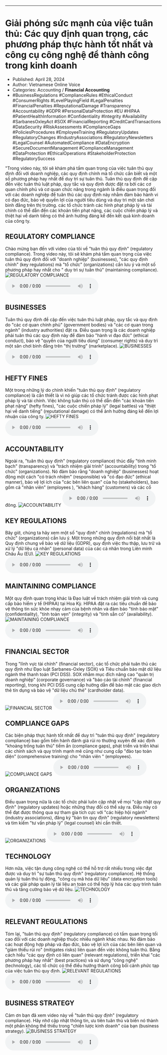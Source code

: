 
---

# Giải phóng sức mạnh của việc tuân thủ: Các quy định quan trọng, các phương pháp thực hành tốt nhất và công cụ công nghệ để thành công trong kinh doanh

- Published: April 28, 2024
- Author: Vietnamese Online Voice
- Categories: Accounting / **Financial Accounting**
- #BusinessRegulations #ComplianceRules #EthicalConduct #ConsumerRights #LevelPlayingField #LegalPenalties #FinancialPenalties #ReputationalDamage #Transparency #Accountability #GDPR #PersonalDataProtection #EU #HIPAA #PatientHealthInformation #Confidentiality #Integrity #Availability #SarbanesOxleyAct #SOX #FinancialReporting #CreditCardTransactions #DataSecurity #RiskAssessments #ComplianceGaps #PoliciesProcedures #EmployeeTraining #RegulatoryUpdates #RegulatoryChanges #IndustryAssociations #RegulatoryNewsletters #LegalCounsel #AutomatedCompliance #DataEncryption #SecureDocumentManagement #ComplianceManagement #DataProtection #EthicalOperations #StakeholderProtection #RegulatorySuccess

"Trong video này, tôi sẽ khám phá tầm quan trọng của việc tuân thủ quy định đối với doanh nghiệp, các quy định chính mà tổ chức cần biết và một số phương pháp hay nhất để duy trì sự tuân thủ. Tuân thủ quy định đề cập đến việc tuân thủ luật pháp, quy tắc và quy định được đặt ra bởi các cơ quan chính phủ và cơ quan chức năng trong ngành là điều quan trọng đối với các doanh nghiệp để tuân thủ các quy định này nhằm đảm bảo hành vi có đạo đức, bảo vệ quyền lợi của người tiêu dùng và duy trì một sân chơi bình đẳng trên thị trường. các tổ chức tránh các hình phạt pháp lý và tài chính có thể dẫn đến các khoản tiền phạt nặng, các cuộc chiến pháp lý và thiệt hại về danh tiếng có thể ảnh hưởng đáng kể đến kết quả kinh doanh của công ty.


## REGULATORY COMPLIANCE

Chào mừng bạn đến với video của tôi về "tuân thủ quy định" (regulatory compliance). Trong video này, tôi sẽ khám phá tầm quan trọng của việc tuân thủ quy định đối với "doanh nghiệp" (businesses), "các quy định chính" (key regulations) mà "tổ chức" (organizations) cần lưu ý và một số phương pháp hay nhất cho " duy trì sự tuân thủ" (maintaining compliance).
![REGULATORY COMPLIANCE](https://http-archiver-apis-production-80.schnworks.com/storage/images/transitions/2024-04-28/transition-16795517752-Montserrat-Black-004895.jpg)
<audio controls>
    <source src="https://http-archiver-apis-production-80.schnworks.com/storage/storage/audio/file-18968646306.mp3" type="audio/mpeg">
</audio>



## BUSINESSES

Tuân thủ quy định đề cập đến việc tuân thủ luật pháp, quy tắc và quy định do "các cơ quan chính phủ" (government bodies) và "các cơ quan trong ngành" (industry authorities) đặt ra. Điều quan trọng là các doanh nghiệp phải tuân thủ các quy định này để đảm bảo "hành vi đạo đức" (ethical conduct), bảo vệ "quyền của người tiêu dùng" (consumer rights) và duy trì một sân chơi bình đẳng trên "thị trường" (marketplace).
![BUSINESSES](https://http-archiver-apis-production-80.schnworks.com/storage/images/transitions/2024-04-28/transition--9779660057-Montserrat-ExtraBold-283593.jpg)
<audio controls>
    <source src="https://http-archiver-apis-production-80.schnworks.com/storage/storage/audio/file-511101676.mp3" type="audio/mpeg">
</audio>



## HEFTY FINES

Một trong những lý do chính khiến "tuân thủ quy định" (regulatory compliance) là cần thiết là vì nó giúp các tổ chức tránh được các hình phạt pháp lý và tài chính. Việc không tuân thủ có thể dẫn đến "các khoản tiền phạt nặng" (hefty fines), "các cuộc chiến pháp lý" (legal battles) và "thiệt hại về danh tiếng" (reputational damage) có thể ảnh hưởng đáng kể đến lợi nhuận của công ty.
![HEFTY FINES](https://http-archiver-apis-production-80.schnworks.com/storage/images/transitions/2024-04-28/transition--18041514038-Montserrat-Thin-303F9F.jpg)
<audio controls>
    <source src="https://http-archiver-apis-production-80.schnworks.com/storage/storage/audio/file-10378889652.mp3" type="audio/mpeg">
</audio>



## ACCOUNTABILITY

Ngoài ra, "tuân thủ quy định" (regulatory compliance) thúc đẩy "tính minh bạch" (transparency) và "trách nhiệm giải trình" (accountability) trong "tổ chức" (organizations). Nó đảm bảo rằng "doanh nghiệp" (businesses) hoạt động một cách "có trách nhiệm" (responsible) và "có đạo đức" (ethical manner), bảo vệ lợi ích của "các bên liên quan" của họ (stakeholders), bao gồm cả "nhân viên" (employees ), "khách hàng" (customers) và các cổ đông.
![ACCOUNTABILITY](https://http-archiver-apis-production-80.schnworks.com/storage/images/transitions/2024-04-28/transition-2513382315-Montserrat-Regular-004895.jpg)
<audio controls>
    <source src="https://http-archiver-apis-production-80.schnworks.com/storage/storage/audio/file-3975410782.mp3" type="audio/mpeg">
</audio>



## KEY REGULATIONS

Bây giờ, chúng ta hãy xem một số "quy định" chính (regulations) mà "tổ chức" (organizations) cần lưu ý. Một trong những quy định nổi bật nhất là Quy định chung về bảo vệ dữ liệu (GDPR), quy định việc thu thập, lưu trữ và xử lý "dữ liệu cá nhân" (personal data) của các cá nhân trong Liên minh Châu Âu (EU).
![KEY REGULATIONS](https://http-archiver-apis-production-80.schnworks.com/storage/images/transitions/2024-04-28/transition-17011765422-Montserrat-Thin-512DA8.jpg)
<audio controls>
    <source src="https://http-archiver-apis-production-80.schnworks.com/storage/storage/audio/file-5639928057.mp3" type="audio/mpeg">
</audio>



## MAINTAINING COMPLIANCE

Một quy định quan trọng khác là Đạo luật về trách nhiệm giải trình và cung cấp bảo hiểm y tế (HIPAA) tại Hoa Kỳ. HIPAA đặt ra các tiêu chuẩn để bảo vệ thông tin sức khỏe nhạy cảm của bệnh nhân và đảm bảo "tính bảo mật" (confidentiality), "tính toàn vẹn" (integrity) và "tính sẵn có" (availability).
![MAINTAINING COMPLIANCE](https://http-archiver-apis-production-80.schnworks.com/storage/images/transitions/2024-04-28/transition-9598373696-Montserrat-Medium-1A237E.jpg)
<audio controls>
    <source src="https://http-archiver-apis-production-80.schnworks.com/storage/storage/audio/file-13330352572.mp3" type="audio/mpeg">
</audio>



## FINANCIAL SECTOR

Trong "lĩnh vực tài chính" (financial sector), các tổ chức phải tuân thủ các quy định như Đạo luật Sarbanes-Oxley (SOX) và Tiêu chuẩn bảo mật dữ liệu ngành thẻ thanh toán (PCI DSS). SOX nhằm mục đích nâng cao "quản trị doanh nghiệp" (corporate governance) và "báo cáo tài chính" (financial reporting), trong khi PCI DSS cung cấp hướng dẫn để bảo mật các giao dịch thẻ tín dụng và bảo vệ "dữ liệu chủ thẻ" (cardholder data).
![FINANCIAL SECTOR](https://http-archiver-apis-production-80.schnworks.com/storage/images/transitions/2024-04-28/transition-35208732003-Montserrat-Bold-9C27B0.jpg)
<audio controls>
    <source src="https://http-archiver-apis-production-80.schnworks.com/storage/storage/audio/file-7254677907.mp3" type="audio/mpeg">
</audio>



## COMPLIANCE GAPS

Các biện pháp thực hành tốt nhất để duy trì "tuân thủ quy định" (regulatory compliance) bao gồm tiến hành đánh giá rủi ro thường xuyên để xác định "khoảng trống tuân thủ" tiềm ẩn (compliance gaps), phát triển và triển khai các chính sách và quy trình mạnh mẽ cũng như cung cấp "đào tạo toàn diện" (comprehensive training) cho "nhân viên " (employees).
![COMPLIANCE GAPS](https://http-archiver-apis-production-80.schnworks.com/storage/images/transitions/2024-04-28/transition--12428992929-Montserrat-SemiBold-4A148C.jpg)
<audio controls>
    <source src="https://http-archiver-apis-production-80.schnworks.com/storage/storage/audio/file-20454247844.mp3" type="audio/mpeg">
</audio>



## ORGANIZATIONS

Điều quan trọng nữa là các tổ chức phải luôn cập nhật về mọi "cập nhật quy định" (regulatory updates) hoặc những thay đổi có thể xảy ra. Điều này có thể đạt được thông qua sự tham gia tích cực với "các hiệp hội ngành" (industry associations), đăng ký "bản tin quy định" (regulatory newsletters) và tìm kiếm "tư vấn pháp lý" (legal counsel) khi cần thiết.
![ORGANIZATIONS](https://http-archiver-apis-production-80.schnworks.com/storage/images/transitions/2024-04-28/transition--14901523534-Montserrat-Regular-303F9F.jpg)
<audio controls>
    <source src="https://http-archiver-apis-production-80.schnworks.com/storage/storage/audio/file-994050986.mp3" type="audio/mpeg">
</audio>



## TECHNOLOGY

Hơn nữa, việc tận dụng công nghệ có thể hỗ trợ rất nhiều trong việc đạt được và duy trì "sự tuân thủ quy định" (regulatory compliance). Hệ thống quản lý tuân thủ tự động, "công cụ mã hóa dữ liệu" (data encryption tools) và các giải pháp quản lý tài liệu an toàn có thể hợp lý hóa các quy trình tuân thủ và tăng cường bảo vệ dữ liệu.
![TECHNOLOGY](https://http-archiver-apis-production-80.schnworks.com/storage/images/transitions/2024-04-28/transition-44500745943-Montserrat-ExtraBold-004895.jpg)
<audio controls>
    <source src="https://http-archiver-apis-production-80.schnworks.com/storage/storage/audio/file-18258912138.mp3" type="audio/mpeg">
</audio>



## RELEVANT REGULATIONS

Tóm lại, "tuân thủ quy định" (regulatory compliance) có tầm quan trọng tối cao đối với các doanh nghiệp thuộc nhiều ngành khác nhau. Nó đảm bảo các hoạt động hợp pháp và đạo đức, bảo vệ lợi ích của các bên liên quan và "giảm thiểu rủi ro" (mitigates risks) liên quan đến việc không tuân thủ. Bằng cách hiểu "các quy định có liên quan" (relevant regulations), triển khai "các phương pháp hay nhất" (best practices) và sử dụng "công nghệ" (technology), các tổ chức có thể điều hướng thành công bối cảnh phức tạp của việc tuân thủ quy định.
![RELEVANT REGULATIONS](https://http-archiver-apis-production-80.schnworks.com/storage/images/transitions/2024-04-28/transition--20981658788-Montserrat-ExtraBold-880E4F.jpg)
<audio controls>
    <source src="https://http-archiver-apis-production-80.schnworks.com/storage/storage/audio/file-9711887525.mp3" type="audio/mpeg">
</audio>



## BUSINESS STRATEGY

Cảm ơn bạn đã xem video này về "tuân thủ quy định" (regulatory compliance). Hãy nhớ cập nhật thông tin, ưu tiên tuân thủ và biến nó thành một phần không thể thiếu trong "chiến lược kinh doanh" của bạn (business strategy).
![BUSINESS STRATEGY](https://http-archiver-apis-production-80.schnworks.com/storage/images/transitions/2024-04-28/transition-16036802493-Montserrat-Bold-880E4F.jpg)
<audio controls>
    <source src="https://http-archiver-apis-production-80.schnworks.com/storage/storage/audio/file-615980571.mp3" type="audio/mpeg">
</audio>

